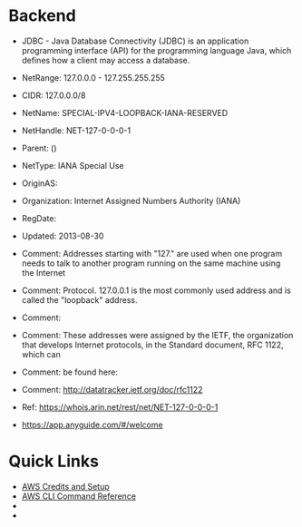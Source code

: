 # Backend

 * JDBC - Java Database Connectivity (JDBC) is an application programming interface (API) for the programming language Java, which defines how a client may access a database. 
 

 * NetRange:       127.0.0.0 - 127.255.255.255
 * CIDR:           127.0.0.0/8
 * NetName:        SPECIAL-IPV4-LOOPBACK-IANA-RESERVED
 * NetHandle:      NET-127-0-0-0-1
 * Parent:          ()
 * NetType:        IANA Special Use
 * OriginAS:       
 * Organization:   Internet Assigned Numbers Authority (IANA)
 * RegDate:        
 * Updated:        2013-08-30
 * Comment:        Addresses starting with "127." are used when one program needs to talk to another program running on the same machine using the Internet 
 * Comment:        Protocol.  127.0.0.1 is the most commonly used address and is called the "loopback" address.
 * Comment:        
 * Comment:        These addresses were assigned by the IETF, the organization that develops Internet protocols, in the   Standard document, RFC 1122, which can  
 * Comment:        be found here:
 * Comment:        http://datatracker.ietf.org/doc/rfc1122
 * Ref:            https://whois.arin.net/rest/net/NET-127-0-0-0-1

 * https://app.anyguide.com/#/welcome

# Quick Links

 * [AWS Credits and Setup](https://docs.google.com/document/d/1cJH5Cmp-wLgcqkzrrIfjN8A6UN84AK0a5ILEAmqI8yw/edit)
 * [AWS CLI Command Reference](http://docs.aws.amazon.com/cli/latest/reference/)
 * []()
 * []()

